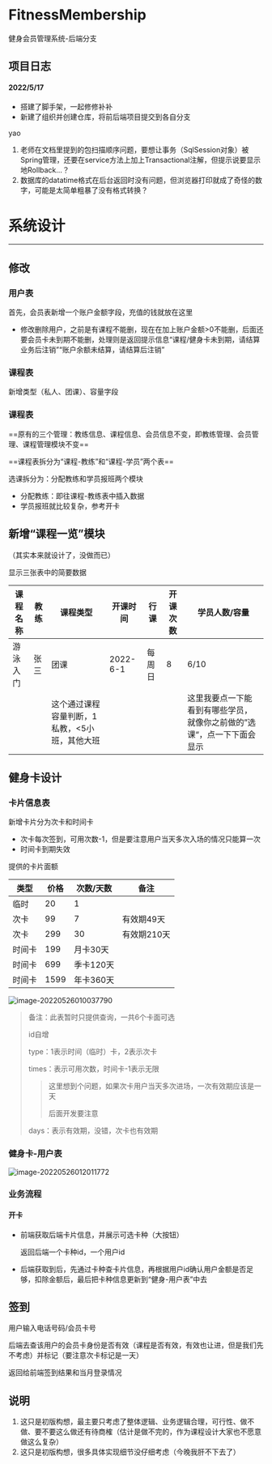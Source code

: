# FitnessMembership
健身会员管理系统-后端分支

## 项目日志
#### 2022/5/17
* 搭建了脚手架，一起修修补补
* 新建了组织并创建仓库，将前后端项目提交到各自分支

yao
1. 老师在文档里提到的包扫描顺序问题，要想让事务（SqlSession对象）被Spring管理，还要在service方法上加上Transactional注解，但提示说要显示地Rollback…？
2. 数据库的datatime格式在后台返回时没有问题，但浏览器打印就成了奇怪的数字，可能是太简单粗暴了没有格式转换？

# 系统设计

---

## 修改

### 用户表

首先，会员表新增一个账户金额字段，充值的钱就放在这里

* 修改删除用户，之前是有课程不能删，现在在加上账户金额>0不能删，后面还要会员卡未到期不能删，处理则是返回提示信息“课程/健身卡未到期，请结算业务后注销”“账户余额未结算，请结算后注销”

### 课程表

新增类型（私人、团课）、容量字段

### 课程表

==原有的三个管理：教练信息、课程信息、会员信息不变，即教练管理、会员管理、课程管理模块不变==

==课程表拆分为“课程-教练”和“课程-学员”两个表==

选课拆分为：分配教练和学员报班两个模块

* 分配教练：即往课程-教练表中插入数据
* 学员报班就比较复杂，参考开卡

## 新增“课程一览”模块

（其实本来就设计了，没做而已）

显示三张表中的简要数据

| 课程名称 | 教练 | 课程类型                                      | 开课时间 | 行课   | 开课次数 | 学员人数/容量                                                |
| -------- | ---- | --------------------------------------------- | -------- | ------ | -------- | ------------------------------------------------------------ |
| 游泳入门 | 张三 | 团课                                          | 2022-6-1 | 每周日 | 8        | 6/10                                                         |
|          |      | 这个通过课程容量判断，1私教，<5小班，其他大班 |          |        |          | 这里我要点一下能看到有哪些学员，就像你之前做的”选课“，点一下下面会显示 |



## 健身卡设计

### 卡片信息表

新增卡片分为次卡和时间卡

* 次卡每次签到，可用次数-1，但是要注意用户当天多次入场的情况只能算一次
* 时间卡到期失效

提供的卡片面额

| 类型   | 价格 | 次数/天数 | 备注        |
| ------ | ---- | --------- | ----------- |
| 临时   | 20   | 1         |             |
| 次卡   | 99   | 7         | 有效期49天  |
| 次卡   | 299  | 30        | 有效期210天 |
| 时间卡 | 199  | 月卡30天  |             |
| 时间卡 | 699  | 季卡120天 |             |
| 时间卡 | 1599 | 年卡360天 |             |

![image-20220526010037790](C:\Users\yaosu\AppData\Roaming\Typora\typora-user-images\image-20220526010037790.png)

> 备注：此表暂时只提供查询，一共6个卡面可选
>
> id自增
>
> type：1表示时间（临时）卡，2表示次卡
>
> times：表示可用次数，时间卡-1表示无限
>
> > 这里想到个问题，如果次卡用户当天多次进场，一次有效期应该是一天
> >
> > 后面开发要注意
>
> days：表示有效期，没错，次卡也有效期

### 健身卡-用户表

![image-20220526012011772](C:\Users\yaosu\AppData\Roaming\Typora\typora-user-images\image-20220526012011772.png)

### 业务流程

#### 开卡

* 前端获取后端卡片信息，并展示可选卡种（大按钮）

  返回后端一个卡种id，一个用户id

* 后端获取到后，先通过卡种查卡片信息，再根据用户id确认用户金额是否足够，扣除金额后，最后把卡种信息更新到“健身-用户表”中去

## 签到

用户输入电话号码/会员卡号

后端去查该用户的会员卡身份是否有效（课程是否有效，有效也让进，但是我们先不考虑）并标记（要注意次卡标记是一天）

返回给前端签到结果和当月登录情况

## 说明

1. 这只是初版构想，最主要只考虑了整体逻辑、业务逻辑合理，可行性、做不做、要不要这么做还有待商榷（估计是做不完的，作为课程设计大家也不愿意做这么复杂）
2. 这只是初版构想，很多具体实现细节没仔细考虑（今晚我肝不下去了）
